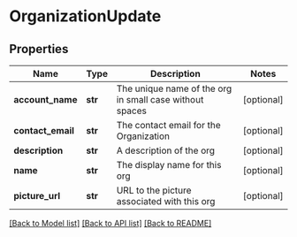 # OrganizationUpdate

## Properties
Name | Type | Description | Notes
------------ | ------------- | ------------- | -------------
**account_name** | **str** | The unique name of the org in small case without spaces | [optional] 
**contact_email** | **str** | The contact email for the Organization | [optional] 
**description** | **str** | A description of the org | [optional] 
**name** | **str** | The display name for this org | [optional] 
**picture_url** | **str** | URL to the picture associated with this org | [optional] 

[[Back to Model list]](../README.md#documentation-for-models) [[Back to API list]](../README.md#documentation-for-api-endpoints) [[Back to README]](../README.md)



